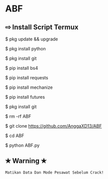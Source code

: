 #  ABF 

## ⇨  Install Script Termux

$ pkg update && upgrade  

$ pkg install python  

$ pkg install git  

$ pip install bs4  

$ pip install requests  

$ pip install mechanize  

$ pip install futures

$ pkg install git 

$ rm -rf ABF

$ git clone https://github.com/AnggaXD13/ABF

$ cd ABF

$ python ABF.py 

## ✭ Warning ✭ ##
```
Matikan Data Dan Mode Pesawat Sebelum Crack!


